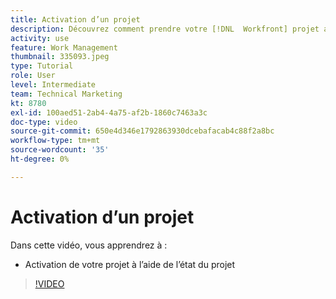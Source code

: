 ```yaml
---
title: Activation d’un projet
description: Découvrez comment prendre votre [!DNL  Workfront] projet actif à l’aide de l’état du projet.
activity: use
feature: Work Management
thumbnail: 335093.jpeg
type: Tutorial
role: User
level: Intermediate
team: Technical Marketing
kt: 8780
exl-id: 100aed51-2ab4-4a75-af2b-1860c7463a3c
doc-type: video
source-git-commit: 650e4d346e1792863930dcebafacab4c88f2a8bc
workflow-type: tm+mt
source-wordcount: '35'
ht-degree: 0%

---
```


# Activation d’un projet

Dans cette vidéo, vous apprendrez à :

* Activation de votre projet à l’aide de l’état du projet

>[!VIDEO](https://video.tv.adobe.com/v/335093/?quality=12&learn=on)
